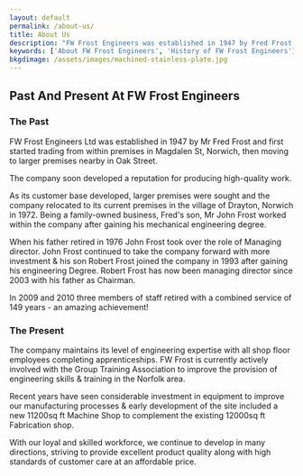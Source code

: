 ```yaml
---
layout: default
permalink: /about-us/
title: About Us
description: "FW Frost Engineers was established in 1947 by Fred Frost and started trading from premises in Magdalen St, Norwich, before moving to larger premises in Oak St"
keywords: ['About FW Frost Engineers', 'History of FW Frost Engineers']
bkgdimage: /assets/images/machined-stainless-plate.jpg
---
```


## Past And Present At FW Frost Engineers

### The Past

FW Frost Engineers Ltd was established in 1947 by Mr Fred Frost and first started trading from within premises in Magdalen St, Norwich, then moving to larger premises nearby in Oak Street.

The company soon developed a reputation for producing high-quality work.

As its customer base developed, larger premises were sought and the company relocated to its current premises in the village of Drayton, Norwich in 1972. Being a family-owned business, Fred's son, Mr John Frost worked within the company after gaining his mechanical engineering degree.

When his father retired in 1976 John Frost took over the role of Managing director. John Frost continued to take the company forward with more investment & his son Robert Frost joined the company in 1993 after gaining his engineering Degree. Robert Frost has now been managing director since 2003 with his father as Chairman.

In 2009 and 2010 three members of staff retired with a combined service of 149 years - an amazing achievement!

### The Present

The company maintains its level of engineering expertise with all shop floor employees completing apprenticeships. FW Frost is currently actively involved with the Group Training Association to improve the provision of engineering skills & training in the Norfolk area.

Recent years have seen considerable investment in equipment to improve our manufacturing processes & early development of the site included a new 11200sq ft Machine Shop to complement the existing 12000sq ft Fabrication shop.

With our loyal and skilled workforce, we continue to develop in many directions, striving to provide excellent product quality along with high standards of customer care at an affordable price.
